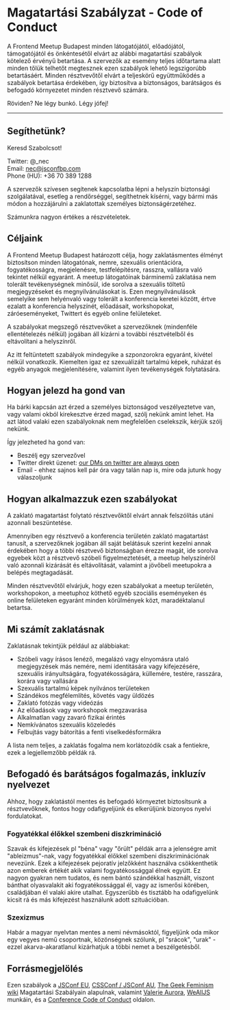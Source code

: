 # Magatartási Szabályzat - Code of Conduct

A Frontend Meetup Budapest minden látogatójától, előadójától, támogatójától és önkéntesétől elvárt az alábbi magatartási szabályok kötelező érvényű betartása. A szervezők az esemény teljes időtartama alatt minden tőlük telhetőt megtesznek ezen  szabályok lehető legszigorúbb betartásáért. Minden résztvevőtől elvárt a teljeskörű együttműködés a szabályok betartása érdekében, így biztosítva a biztonságos, barátságos és befogadó környezetet minden résztvevő számára.

Röviden? Ne légy bunkó. Légy jófej!

---

## Segíthetünk?

Keresd Szabolcsot!

Twitter: @_nec  
Email: nec@jsconfbp.com  
Phone (HU): +36 70 389 1288

A szervezők szívesen segítenek kapcsolatba lépni a helyszín biztonsági szolgálatával, esetleg a rendőrséggel, segíthetnek kísérni, vagy bármi más módon a hozzájárulni a zaklatottak személyes biztonságérzetéhez.

Számunkra nagyon értékes a részvételetek.

## Céljaink

A Frontend Meetup Budapest határozott célja, hogy zaklatásmentes élményt biztosítson minden látogatónak, nemre, szexuális orientációra, fogyatékosságra, megjelenésre, testfelépítésre, rasszra, vallásra való tekintet nélkül egyaránt. A meetup látogatóinak bárminemű zaklatása nem tolerált tevékenységnek minősül, ide sorolva a szexuális töltetű megjegyzéseket és megnyilvánulásokat is. Ezen megnyilvánulások semelyike sem helyénvaló vagy tolerált a konferencia keretei között, értve ezalatt a konferencia helyszínét, előadásait, workshopokat, záróeseményeket, Twittert és egyéb online felületeket. 

A szabályokat megszegő résztvevőket a szervezőknek (mindenféle ellentételezés nélkül) jogában áll kizárni a további résztvételből és eltávolítani a helyszínről.

Az itt feltüntetett szabályok mindegyike a szponzorokra egyaránt, kivétel nélkül vonatkozik. Kiemelten igaz ez szexuálizált tartalmú képek, ruházat és egyéb anyagok megjelenítésére, valamint ilyen tevékenységek folytatására.

## Hogyan jelezd ha gond van

Ha bárki kapcsán azt érzed a személyes biztonságod veszélyeztetve van, vagy valami okból kirekesztve érzed magad, szólj nekünk amint lehet. Ha azt látod valaki ezen szabályoknak nem megfelelően cselekszik, kérjük szólj nekünk.

Így jelezheted ha gond van:

 - Beszélj egy szervezővel
 - Twitter direkt üzenet: [our DMs on twitter are always open](https://twitter.com/frontendmeetup)
 - Email - ehhez sajnos kell pár óra vagy talán nap is, mire oda jutunk hogy válaszoljunk
 
## Hogyan alkalmazzuk ezen szabályokat

A zaklató magatartást folytató résztvevőktől elvárt annak felszólítás utáni azonnali beszüntetése.

Amennyiben egy résztvevő a konferencia területén zaklató magatartást tanusít, a szervezőknek jogában áll saját belátásuk szerint kezelni annak érdekében hogy a többi résztvevő biztonságban érezze magát, ide sorolva egyebek közt a résztvevő szóbeli figyelmeztetését, a meetup helyszínéről való azonnali kizárását és eltávolítását, valamint a jövőbeli meetupokra a belépés megtagadását.

Minden résztvevőtől elvárjuk, hogy ezen szabályokat a meetup területén, workshopokon, a meetuphoz köthető egyéb szociális eseményeken és online felületeken egyaránt minden körülmények közt, maradéktalanul betartsa.

## Mi számít zaklatásnak

Zaklatásnak tekintjük például az alábbiakat:

 - Szóbeli vagy írásos lenéző, megalázó vagy elnyomásra utaló megjegyzések más nemére, nemi identitására vagy kifejezésére, szexuális irányultságára, fogyatékosságára, küllemére, testére, rasszára, korára vagy vallására
 - Szexuális tartalmú képek nyilvános területeken
 - Szándékos megfélemlítés, követés vagy üldözés
 - Zaklató fotózás vagy videózás
 - Az előadások vagy workshopok megzavarása
 - Alkalmatlan vagy zavaró fizikai érintés
 - Nemkívánatos szexuális közeledés
 - Felbujtás vagy bátorítás a fenti viselkedésformákra
 
A lista nem teljes, a zaklatás fogalma nem korlátozódik csak a fentiekre, ezek a legjellemzőbb példák rá.

## Befogadó és barátságos fogalmazás, inkluzív nyelvezet

Ahhoz, hogy zaklatástól mentes és befogadó környeztet biztosítsunk a résztvevőknek, fontos hogy odafigyeljünk és elkerüljünk bizonyos nyelvi fordulatokat.

### Fogyatékkal élőkkel szembeni diszkrimináció

Szavak és kifejezések pl "béna" vagy "őrült" példák arra a jelenségre amit "ableizmus"-nak, vagy fogyatékkal élőkkel szembeni diszkriminációnak nevezünk. Ezek a kifejezések pejoratív jelzőkként használva csökkenthetik azon emberek értékét akik valami fogyatékossággal élnek együtt. Ez nagyon gyakran nem tudatos, és nem bántó szándékkal használt, viszont bánthat olyasvalakit aki fogyatékossággal él, vagy az ismerősi körében, családjában él valaki akire utalhat. Egyszerűbb és tisztább ha odafigyelünk kicsit rá és más kifejezést használunk adott szituációban.

### Szexizmus

Habár a magyar nyelvtan mentes a nemi névmásoktól, figyeljünk oda mikor egy vegyes nemű csoportnak, közönségnek szólunk, pl "srácok", "urak" - ezzel akarva-akaratlanul kizárhatjuk a többi nemet a beszélgetésből.

## Forrásmegjelölés

Ezen szabályok a [JSConf EU](https://2018.jsconf.eu), [CSSConf / JSConf AU](http://2018.jsconfau.com/), [The Geek Feminism wiki](http://geekfeminism.wikia.com/wiki/Conference_anti-harassment/Policy) Magatartási Szabályain alapulnak, valamint [Valerie Aurora](https://frameshiftconsulting.com/code-of-conduct-training/), [WeAllJS](https://wealljs.org/code-of-conduct) munkáin, és a [Conference Code of Conduct](http://confcodeofconduct.com/) oldalon.
